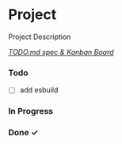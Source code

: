 # Project

Project Description

<em>[TODO.md spec & Kanban Board](https://bit.ly/3fCwKfM)</em>

### Todo

- [ ] add esbuild  

### In Progress


### Done ✓


